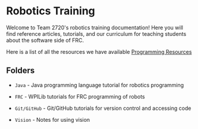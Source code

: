 # Robotics Training

Welcome to Team 2720's robotics training documentation! Here you will find reference articles, tutorials, and our curriculum for teaching students about the software side of FRC.

Here is a list of all the resources we have available
[Programming Resources](https://docs.google.com/document/d/1jLV-wLhsFSmlJw_RltYKtzbhZQrkGczPzihERRQRLzc/edit?tab=t.0)

## Folders

- `Java` - Java programming language tutorial for robotics programming

- `FRC` - WPILib tutorials for FRC programming of robots

- `Git/GitHub` - Git/GitHub tutorials for version control and accessing code

- `Vision` - Notes for using vision

